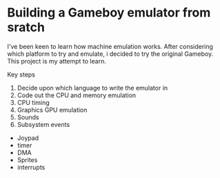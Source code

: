 # Building a Gameboy emulator from sratch

I've been keen to learn how machine emulation works.  After considering which platform to try and emulate, i decided to try the original Gameboy.  This project is my attempt to learn.

Key steps

1) Decide upon which language to write the emulator in
2) Code out the CPU and memory emulation
3) CPU timing
4) Graphics GPU emulation
5) Sounds
5) Subsystem events
  - Joypad
  - timer
  - DMA
  - Sprites
  - interrupts
  
